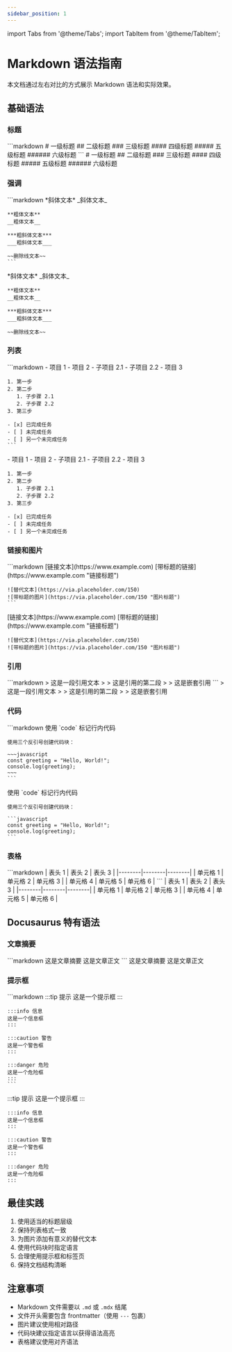 ```yaml
---
sidebar_position: 1
---
```


import Tabs from '@theme/Tabs';
import TabItem from '@theme/TabItem';

# Markdown 语法指南

本文档通过左右对比的方式展示 Markdown 语法和实际效果。

## 基础语法

### 标题

<Tabs>
  <TabItem value="md" label="Markdown 语法">
    ```markdown
    # 一级标题
    ## 二级标题
    ### 三级标题
    #### 四级标题
    ##### 五级标题
    ###### 六级标题
    ```
  </TabItem>
  <TabItem value="preview" label="效果预览">
    # 一级标题
    ## 二级标题
    ### 三级标题
    #### 四级标题
    ##### 五级标题
    ###### 六级标题
  </TabItem>
</Tabs>

### 强调

<Tabs>
  <TabItem value="md" label="Markdown 语法">
    ```markdown
    *斜体文本*
    _斜体文本_

    **粗体文本**
    __粗体文本__

    ***粗斜体文本***
    ___粗斜体文本___

    ~~删除线文本~~
    ```
  </TabItem>
  <TabItem value="preview" label="效果预览">
    *斜体文本*
    _斜体文本_

    **粗体文本**
    __粗体文本__

    ***粗斜体文本***
    ___粗斜体文本___

    ~~删除线文本~~
  </TabItem>
</Tabs>

### 列表

<Tabs>
  <TabItem value="md" label="Markdown 语法">
    ```markdown
    - 项目 1
    - 项目 2
      - 子项目 2.1
      - 子项目 2.2
    - 项目 3

    1. 第一步
    2. 第二步
       1. 子步骤 2.1
       2. 子步骤 2.2
    3. 第三步

    - [x] 已完成任务
    - [ ] 未完成任务
    - [ ] 另一个未完成任务
    ```
  </TabItem>
  <TabItem value="preview" label="效果预览">
    - 项目 1
    - 项目 2
      - 子项目 2.1
      - 子项目 2.2
    - 项目 3

    1. 第一步
    2. 第二步
       1. 子步骤 2.1
       2. 子步骤 2.2
    3. 第三步

    - [x] 已完成任务
    - [ ] 未完成任务
    - [ ] 另一个未完成任务
  </TabItem>
</Tabs>

### 链接和图片

<Tabs>
  <TabItem value="md" label="Markdown 语法">
    ```markdown
    [链接文本](https://www.example.com)
    [带标题的链接](https://www.example.com "链接标题")

    ![替代文本](https://via.placeholder.com/150)
    ![带标题的图片](https://via.placeholder.com/150 "图片标题")
    ```
  </TabItem>
  <TabItem value="preview" label="效果预览">
    [链接文本](https://www.example.com)
    [带标题的链接](https://www.example.com "链接标题")

    ![替代文本](https://via.placeholder.com/150)
    ![带标题的图片](https://via.placeholder.com/150 "图片标题")
  </TabItem>
</Tabs>

### 引用

<Tabs>
  <TabItem value="md" label="Markdown 语法">
    ```markdown
    > 这是一段引用文本
    > 
    > 这是引用的第二段
    > > 这是嵌套引用
    ```
  </TabItem>
  <TabItem value="preview" label="效果预览">
    > 这是一段引用文本
    > 
    > 这是引用的第二段
    > > 这是嵌套引用
  </TabItem>
</Tabs>

### 代码

<Tabs>
  <TabItem value="md" label="Markdown 语法">
    ```markdown
    使用 `code` 标记行内代码

    使用三个反引号创建代码块：

    ~~~javascript
    const greeting = "Hello, World!";
    console.log(greeting);
    ~~~
    ```
  </TabItem>
  <TabItem value="preview" label="效果预览">
    使用 `code` 标记行内代码

    使用三个反引号创建代码块：

    ```javascript
    const greeting = "Hello, World!";
    console.log(greeting);
    ```
  </TabItem>
</Tabs>

### 表格

<Tabs>
  <TabItem value="md" label="Markdown 语法">
    ```markdown
    | 表头 1 | 表头 2 | 表头 3 |
    |--------|--------|--------|
    | 单元格 1 | 单元格 2 | 单元格 3 |
    | 单元格 4 | 单元格 5 | 单元格 6 |
    ```
  </TabItem>
  <TabItem value="preview" label="效果预览">
    | 表头 1 | 表头 2 | 表头 3 |
    |--------|--------|--------|
    | 单元格 1 | 单元格 2 | 单元格 3 |
    | 单元格 4 | 单元格 5 | 单元格 6 |
  </TabItem>
</Tabs>

## Docusaurus 特有语法

### 文章摘要

<Tabs>
  <TabItem value="md" label="Markdown 语法">
    ```markdown
    这是文章摘要
    <!--truncate-->
    这是文章正文
    ```
  </TabItem>
  <TabItem value="preview" label="效果预览">
    这是文章摘要
    <!--truncate-->
    这是文章正文
  </TabItem>
</Tabs>

### 提示框

<Tabs>
  <TabItem value="md" label="Markdown 语法">
    ```markdown
    :::tip 提示
    这是一个提示框
    :::

    :::info 信息
    这是一个信息框
    :::

    :::caution 警告
    这是一个警告框
    :::

    :::danger 危险
    这是一个危险框
    :::
    ```
  </TabItem>
  <TabItem value="preview" label="效果预览">
    :::tip 提示
    这是一个提示框
    :::

    :::info 信息
    这是一个信息框
    :::

    :::caution 警告
    这是一个警告框
    :::

    :::danger 危险
    这是一个危险框
    :::
  </TabItem>
</Tabs>

## 最佳实践

1. 使用适当的标题层级
2. 保持列表格式一致
3. 为图片添加有意义的替代文本
4. 使用代码块时指定语言
5. 合理使用提示框和标签页
6. 保持文档结构清晰

## 注意事项

- Markdown 文件需要以 `.md` 或 `.mdx` 结尾
- 文件开头需要包含 frontmatter（使用 `---` 包裹）
- 图片建议使用相对路径
- 代码块建议指定语言以获得语法高亮
- 表格建议使用对齐语法
